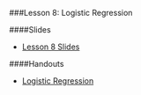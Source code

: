 ###Lesson 8: Logistic Regression

####Slides
- [ Lesson 8 Slides ](lec08.pdf)

####Handouts
- [Logistic Regression](https://github.com/pburkard88/DS_BOS_07/blob/master/Notebooks/08_Logistic_Regression.ipynb)
